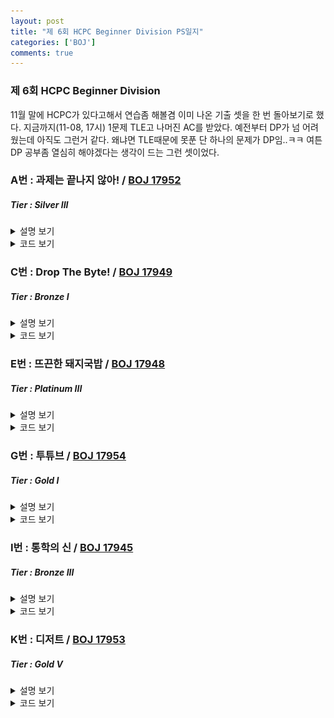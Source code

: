 ```yaml
---
layout: post
title: "제 6회 HCPC Beginner Division PS일지"
categories: ['BOJ']
comments: true
---
```

<script type="text/javascript" 
src="https://cdn.mathjax.org/mathjax/latest/MathJax.js?config=TeX-AMS_HTML">
</script>
### **제 6회 HCPC Beginner Division**
11월 말에 HCPC가 있다고해서 연습좀 해볼겸 이미 나온 기출 셋을 한 번 돌아보기로 했다. 지금까지(11-08, 17시) 1문제 TLE고 나머진 AC를 받았다. 예전부터 DP가 넘 어려웠는데 아직도 그런거 같다. 왜냐면 TLE때문에 못푼 단 하나의 문제가 DP임..ㅋㅋ 여튼 DP 공부좀 열심히 해야겠다는 생각이 드는 그런 셋이었다.

### A번 : 과제는 끝나지 않아! / [BOJ 17952](https://boj.kr/17952)
##### *Tier : Silver III*

<details>
<summary style = "cursor: pointer">설명 보기</summary>

<div markdown = "1">
간단한 **구현** 문제이다. 문제에서 시키는대로 구현하면 AC를 받을 수 있다. 이때, 이전회차에 그만둔 과제를 이어서 해야하니 **선입후출** 특징을 가지는 자료구조가 있으면 편리하다. 그게 딱 **스택**에 해당하니, 스택을 사용해서 문제에 나와있는것을 그대로 구현해주면 된다.
</div>
</details>

<details>
<summary style = "cursor: pointer">코드 보기</summary>
<div markdown = "1">
```c++
int main() {
    int ret = 0;
    int N; cin >> N;
    stack<pair<int, int>> stk;
    int score = 0, time = 0;
    for(int i = 0; i < N; ++i) {
        int cmd; cin >> cmd;
        
        if(cmd == 1) {
            if(time > 0) stk.push({score, time});
            cin >> score >> time;

            if(--time == 0) {
                ret += score;

                if(!stk.empty()) {
                    score = stk.top().first;
                    time = stk.top().second;
                    stk.pop();
                }
            }
        }
        else {
            if(--time == 0) {
                ret += score;
                if(!stk.empty()) {
                    score = stk.top().first;
                    time = stk.top().second;
                    stk.pop();
                }
            }
        }
    }

    cout << ret;

    return 0;
}
```
</div>
</details>

### B번 : 흩날리는 시험지 속에서 내 평점이 느껴진거야 / [BOJ 17951](https://boj.kr/17951)
##### *Tier : Gold IV*

<details>
<summary style = "cursor: pointer">설명 보기</summary>
<div markdown = "1">
그룹으로 나눠서 각 그룹별 **합의 최소값이 최대**가 되어야하도록 만드는 문제이다. 난 처음에 생각없이 **전체 합 / 그룹 수 = 평균**이라는 식을 써서 이 평균값보다 커지는 최초의 원소에서 끊기도록 그룹을 나눴는데.. 뭐 증명도 없이 풀었기에 당연하게도 WA. 끝 그룹에서 극단적인 case가 나올수도 있고 여러모로 반례가 많은 풀이이니 당연히 안된다. 여튼, 그래서 좀 생각을 해보니 **이분탐색**으로 값을 찾아주면 되는거 아닌가 싶어 그렇게 코드를 짰다. 각 그룹의 합이 최소 mid보다 크도록 해서 그룹을 나누고, 그 다음 나눠진 그룹의 수로 range를 줄여나가는 식으로 하면, **count >= 그룹의 수 일때, 답의 후보가 발생**한다. 그 때마다 값을 갱신하면, **마지막에 저장된 값이 곧 답**이된다. 즉, **파라메트릭 서치**로 요로로콤 해결할 수 있는 문제였다.
</div>
</details>

<details>
<summary style = "cursor: pointer">코드 보기</summary>
<div markdown = "1">
```c++
#include <iostream>
#include <cmath>
#include <vector>

using namespace std;

int solve(vector<int>& seq, int K) {
    int r = 20 * 1e5;
    int l = 1;

    int ret = -1;

    while(l <= r) {
        int partition = 0;
        int mid = (l + r) / 2;
        int cnt = 0;

        for(int i = 0; i < (int)seq.size(); ++i) {
            partition += seq[i];
            if(partition >= mid) {
                cnt++;
                partition = 0;
            }
        }

        if(cnt >= K) {
            ret = mid;
            l = mid + 1;
        }
        else r = mid - 1;
    }

    return ret;
}

int main() {
    int N, K; cin >> N >> K;
    vector<int> seq(N);

    for(int i = 0; i < N; ++i) cin >> seq[i];

    cout << solve(seq, K);

    return 0;
}
```
</div>
</details>

### C번 : Drop The Byte! / [BOJ 17949](https://boj.kr/17949)
##### *Tier : Bronze I*

<details>
<summary style = "cursor: pointer">설명 보기</summary>
<div markdown = "1">
문제에서 시키는대로 하면 된다. **char이면 2자리, int면 8자리, long_long이면 16자리**씩 string을 끊어주고, 그 끊어준 string을 **10진수로 convert**하면 AC. 뭔가 16진수 string -> 10진수 string으로 바꿔주는게 있을 법 한데, 나는 그냥 map을 써서 직접 변환시켜주는 식으로 풀었다. 그러나, 난 처음에 이거 TLE받았는데, 처음엔 그냥 진짜 substr로 string을 잘랐기 때문에 그랬다. 빠르게 하기 위해서 **인덱스를 저장해두고 자른 효과**를 주는 식으로 바꾸었더니 **AC**.
</div>
</details>

<details>
<summary style = "cursor: pointer">코드 보기</summary>
<div markdown = "1">
```c++
#include <iostream>
#include <map>
#include <string>

using namespace std;

map<char, long long> convert = { {'0', 0}, {'1', 1}, {'2', 2}, {'3', 3}, {'4', 4}, {'5', 5}, {'6', 6}, {'7', 7}, {'8', 8}, {'9', 9}, {'a', 10}, {'b', 11}, {'c', 12}, {'d', 13}, {'e', 14}, {'f', 15} };

long long calc(string& s, int idx, int sz) {
    long long ret = 0;
    long long size = 1;

    for(int i = idx + sz - 1; i >= idx; --i) {
        ret += convert[s[i]] * size;
        size *= 16;
    }

    return ret;
}

int main() {
    ios_base::sync_with_stdio(false);
    cin.tie(nullptr);
    cout.tie(nullptr);

    string str; cin >> str;
    int N; cin >> N;
    int idx = 0;
    for(int i = 0; i < N; ++i) {
        string cmd; cin >> cmd;

        if(cmd == "char") {
            cout << calc(str, idx, 2) << " ";
            idx += 2;
        }
        else if(cmd == "int") {
            cout << calc(str, idx, 8) << " ";
            idx += 8;
        }
        else {
            cout << calc(str, idx, 16) << " ";
            idx += 16;
        }
    }

    return 0;
}

```
</div>
</details>

### D번 : 퐁당퐁당 1 / [BOJ 17944](https://boj.kr/17944)
##### *Tier : Bronze III*

<details>
<summary style = "cursor: pointer">설명 보기</summary>
<div markdown = "1">
간단한 문제다. 뭐 잡다한 설명이 많은데, 그냥 1 2 3 ... 2n - 1 2n 2n -1 ... 3 2 1 2 3 ... **이런 수열의 특정 항을 구하는 문제**로 정리해볼 수 있겠다. 수열 생긴 꼴을 보면 음 뭔가 모듈러로 $$ \scriptsize O(1) $$만에 특정번째 항을 구해낼 수 있을 것 같다. 일반항을 찾다보니까 좀 껄끄로워서.. ㅋㅋ 아예 찾아가는식으로 구현했다 그냥. 그래서 아래 코드는 복잡도가 $$ \scriptsize O(T) $$이다.
</div>
</details>

<details>
<summary style = "cursor: pointer">코드 보기</summary>
<div markdown = "1">
```c++
#include <iostream>

using namespace std;

int main() {
    int N, T; cin >> N >> T;
    int ret = 0;
    bool flag = false;
    for(int i = 0; i < T; ++i) {
        if(ret == 2 * N) flag = true;
        else if(ret == 1) flag = false;

        if(flag) ret--;
        else ret++;
    }

    cout << ret;
    return 0;
}
```
</div>
</details>

### E번 : 뜨끈한 돼지국밥 / [BOJ 17948](https://boj.kr/17948)
##### *Tier : Platinum III*
<details>
<summary style = "cursor: pointer">설명 보기</summary>
<div markdown = "1">
아직 TLE라 해결하지 못했지만, 중간 풀이를 남겨보려 한다.

2021-11-08-17시 기준으로 $$ \scriptsize O(n ^ {4}) $$ 정도의 DP 풀이를 만들어낼 수 있었다.
이 문제를 해결하기 위해서는 $$ \scriptsize O(n ^ {2}) $$ 까지는 줄여야해서.. 아직 터무니없이 복잡도가 높다.
먼저 $$ \scriptsize cost(count, x) = "count번째 국밥집을 x주소에 놓았을 때 최소 비용" $$ 이라고 정의했다.
그럼, $$ \scriptsize cost(count, x) = min(cost(count, x), cost(count - 1, k) + newSummation + m) (k < x)$$이라고 할 수 있다. 이때, newSummation은 x주소에 국밥집을 놓으면서 변화하는 거리비용을 의미한다. 즉, 주소 k 국밥집보다 주소 x 국밥집에 더 가까우면 원래 있던 값을 빼줘야하니 빼고, 수정된값으로 바꿔놓아야하니 그 값들을 모두 합친게 newSummation이다. count가 하나 증가할때마다 m이 하나씩 증가하니 m도 하나 증가시켜주면 된다.

이런식으로 구하면 cost(count, x) 테이블을 채우는데에 $$ \scriptsize O(n ^ {3}) $$이고, newSummation을 구하는데에 $$ \scriptsize O(n) $$이라 $$ \scriptsize O(n ^ {4}) $$라 TLE이다. 그래서 아직까지 실패했으나, 그래도 풀이를 남기는게 의미있을듯 싶어 남겨본다.

</div>
</details>

<details>
<summary style = "cursor: pointer">코드 보기</summary>
<div markdown = "1">
```c++
#include <iostream>
#include <vector>
#include <cmath>
#include <algorithm>

#define INF 12345678987654321LL

using namespace std;
typedef long long ll;

void solve(vector<ll>& address, ll N, ll C, ll M) {
    //dp[count][x] = x위치에 count번째 사업장을 놓을때 최소 cost

    //ret = min(dp[count][x], ret), ret init = inf

    //dp[count][x] = min(dp[count - 1][k < x] + C * summation(|x - update_loc|) 
    //                  - C * summation(|k - update_loc|) + m, dp[count][x])

    //dp init = inf

    //dp[1][x'] : for every x', dp[1][x'] = C * summation(|x' - loc|) + m
    //5000 * 5000 vector -> x는 N에서 유효한 좌표만 있으면 되기 때문에 최대 ~ 100MB
    ll ret = 12345678987654321LL;
    int retCnt = 1;

    sort(address.begin(), address.end());
    vector<ll> cpy(address);
    cpy.erase(unique(cpy.begin(), cpy.end()), cpy.end());

    vector<vector<ll>> dp(N + 1, vector<ll>(N + 1, INF));

    for(int i = 0; i < (int)cpy.size(); ++i) {
        ll s = 0;
        for(auto& element : address) s += abs(cpy[i] - element);
        dp[1][cpy[i]] = C * s + M;
        ret = min(ret, dp[1][cpy[i]]);
    }

    for(int count = 2; count <= N; ++count) {
        for(int loc = 0; loc < cpy.size(); ++loc) {
            for(int k = 0; k < loc; ++k) {
                ll sCur = 0, sLast = 0;
                for(auto& element : address) {
                    if(abs(element - cpy[k]) > abs(element - cpy[loc])) {
                        sCur += abs(cpy[loc] - element);
                        sLast += abs(cpy[k] - element);
                    }
                }

                dp[count][cpy[loc]] = min(dp[count][cpy[loc]], 
                dp[count - 1][cpy[k]] + C * sCur - C * sLast + M);
                
                if(dp[count][cpy[loc]] < ret) {
                    ret = dp[count][cpy[loc]];
                    retCnt = count;
                }
            }
        }
    }

    cout << ret << " " << retCnt;
}

int main() {
    ios_base::sync_with_stdio(false);
    cin.tie(nullptr);
    cout.tie(nullptr);
    
    ll N; cin >> N;
    vector<ll> address(N);
    for(int i = 0; i < N; ++i) cin >> address[i];
    ll C, M; cin >> C >> M;

    solve(address, N, C, M);

    return 0;
}
```
</div>
</details>


### F번 : 피자는 나눌 수록 커지잖아요 / [BOJ 17946](https://boj.kr/17946)
##### *Tier : Bronze II*
<details>
<summary style = "cursor: pointer">설명 보기</summary>
<div markdown = "1">
좀 황당한 문제랄까? **모든 테케에 대해 1만 출력**하면 그게 답이다. 왜냐면, 자를때마다 최대 3개의 조각이 더 생기는데 이게 4개 이상부터는 줘야하는 갯수보다 작아지니까 특정횟수 이상부터는 음수값이 나온다. 여기선 최대로 먹을 수 있는 피자조각수라 했는데, 이걸 계산해보면 **1보다 커질 수 없음**을 쉽게 알 수 있다.
</div>
</details>

<details>
<summary style = "cursor: pointer">코드 보기</summary>
<div markdown = "1">
```c++
#include <iostream>

using namespace std;

int main() {
    int N; cin >> N;

    while(N --> 0) {
        int K; cin >> K;
        cout << 1 << '\n';
    }

    return 0;
}
```
</div>
</details>

### G번 : 투튜브 / [BOJ 17954](https://boj.kr/17954)
##### *Tier : Gold I*
<details>
<summary style = "cursor: pointer">설명 보기</summary>
<div markdown = "1">
**constructive proof** 문제다. **greedy**하게 접근해보자면, 매 순간순간마다 **빼낼 수 있는 원소**중에서 **가장 큰 원소**를 꺼내도록 하면 **부패도의 누적이 최소**가 된다. 2N, 2N-1, 2N-2, 이 3개의 숫자는 가장 처음 빼내질 수 없는 수라는게 자명하다. 따라서, **2N-3부터** 꺼내질 수 있다. 그렇게 하기 위해선 2N ~ 2N-2의 수가 모서리에 각각 하나씩 있어야 함을 알 수 있다. 그 다음으론 2N-4부터 쭉 빼낼 수 있도록 배치해주면 **남은 수부터 큰 순으로 일렬로 배열**되어야 한다는 사실을 깨달을 수 있다. 그럼 한 행에 단 하나의 원소가 남는 때가 오는데 그 때, 남은 원소가 2N, 2N-1, 2N-2중 하나가 된다. **큰수를 먼저 빼는게 유리**하기에.. 그 행에 남은 한 원소는 **2N-2이 되어야** 부패도가 최소가 될 수 있음을 어렵지 않게 관찰할 수 있다. 그런 다음엔 순서대로 2N-1이 빠지고, 2N을 제외하고 나머지 원소들이 다 빠진후 2N이 빠지게 되어 부패도가 최소가 된다. 즉, **다음 그림처럼 원소를 배치**하면 된다는 얘기이다.

<p align = "center"> <img src = "\assets\img\6th\table.png" alt = "table"/> </p>

코드가 다소 지저분하긴 하나, 대충 요런식으로 배치를 구성한 뒤 직접 부패도를 계산해서 부패도와 함께 배치를 출력해주면 AC.

</div>
</details>

<details>
<summary style = "cursor: pointer">코드 보기</summary>
<div markdown = "1">
```c++
#include <iostream>
#include <vector>

using namespace std;
typedef long long ll;

int main() {
    ios_base::sync_with_stdio(false);
    cin.tie(nullptr);
    cout.tie(nullptr);

    int N; cin >> N;

    vector<vector<int>> apple(2, vector<int>(N));

    if(N != 1) {
        apple[0][0] = 2 * N;
        apple[0][N - 1] = 2 * N - 1;
        apple[1][0] = 2 * N - 2;
        apple[1][N - 1] = 2 * N - 3;

        int col = N - 2;
        for(int i = 2 * N - 4; i > N - 2; --i) apple[1][col--] = i;

        col = N - 2;
        for(int i = N - 2; i > 0; --i) apple[0][col--] = i;

        ll time = 1;
        ll s = N * (2 * N + 1);
        ll ret = 0;

        ll now = 2 * N - 3;
        for(int i = 0; i < N - 1; ++i) {
            s -= now--;
            ret += s * time++;
        }

        now = 2 * N - 2;
        s -= now;
        ret += s * time++;

        now = 2 * N - 1;
        s -= now;
        ret += s * time++;

        now = N - 2;
        for(int i = 0; i < N - 2; ++i) {
            s -= now--;
            ret += s * time++;
        }

        cout << ret << '\n';

        for(int i = 0; i < 2; ++i) {
            for(int j = 0; j < N; ++j) {
                cout << apple[i][j] << ' ';
            }
            cout << '\n';
        }
    }
    else {
        cout << 2 << '\n';
        cout << 1 << '\n' << 2;
    }
 
    return 0;
}
```
</div>
</details>

### H번 : 상남자 곽철용 / [BOJ 17947](https://boj.kr/17947)
##### *Tier : Gold I*
<details>
<summary style = "cursor: pointer">설명 보기</summary>
<div markdown = "1">
문제 핵심 아이디어는 **모듈러를 취했기에 그룹으로 각각의 수를 나눌 수 있다**는 점이다. mod K에 대해 수를 모아보면, 각각 0 ~ K-1사이의 값을 가지게 된다. 곽철용이 뽑은 수가 A, B이고 점수를 $$ \scriptsize score = \|A mod K - B mod K\| $$ 라 할 수 있으니, 다른 사람들이 가능한 점수들 중에 **score + 1 부터는 순서쌍**이 몇개나 존재할 수 있는지만 알면 된다. score + 1부터 시작해서 K - 1까지 쭉 훑으면서 해당 카드들에 대응하는 카드가 몇개 있는지 세주고, 그 쌍이 **M - 1개를 초과하면 M - 1명 모두 곽철용을 이길 수 있다는 의미**이니, 그때는 값을 M - 1로 바꾸어 주면 해결. 해보면 알겠지만 이 쌍을 세는 과정이 그리 쉽지가 않아서.. 나도 다 풀어놓고 구현을 한참동안이나 계속 고쳐서 겨우 AC를 받아냈다. 다른 사람들 풀이를 보니 **two-pointer**를 사용해 하나씩 지우는 풀이가 많이 보이는듯 했다. 뭐 난 그렇게 풀진 않았지만, 여튼 그런방법으로도 순서쌍을 셀 수 있다.
</div>
</details>

<details>
<summary style = "cursor: pointer">코드 보기</summary>
<div markdown = "1">
```c++
#include <iostream>
#include <vector>
#include <cmath>

using namespace std;

int main() {
    int N, M, K; cin >> N >> M >> K;

    vector<int> modSeq(K);
    for(int i = 1; i <= 4 * N; ++i) modSeq[i % K]++;

    for(int i = 0; i < M; ++i) {
        int a, b; cin >> a >> b;
        modSeq[a % K]--; modSeq[b % K]--;
    }

    int A, B; cin >> A >> B;
    modSeq[A % K]--; modSeq[B % K]--;

    int scr = abs(A % K - B % K);

    int cnt = 0;
    int s = 0;
    for(int i = scr + 1; i < K; ++i) {
        s += modSeq[i - scr - 1];
        cnt += min(s, modSeq[i]);
        s -= min(s, modSeq[i]);
    }

    if(cnt >= M) cnt = M - 1;

    cout << cnt;
    
    return 0;
}
```
</div>
</details>

### I번 : 통학의 신 / [BOJ 17945](https://boj.kr/17945)
##### *Tier : Bronze III*

<details>
<summary style = "cursor: pointer">설명 보기</summary>
<div markdown = "1">
"근의 공식을 알고있니?" 수준의 문제다. 근의 공식으로 근을 구해서 같으면 하나만 출력, 아님 둘 다 출력하면 AC.
</div>
</details>

<details>
<summary style = "cursor: pointer">코드 보기</summary>
<div markdown = "1">
```c++
#include <iostream>
#include <cmath>

using namespace std;

int main() {
    int A, B; cin >> A >> B;
    int x1 = (double)(-A) - sqrt(A * A  - B);
    int x2 = (double)(-A) + sqrt(A * A  - B);

    if(x1 == x2) cout << x1;
    else cout << x1 << " " << x2;

    return 0;
}
```
</div>
</details>

### J번 : 스노우볼 / [BOJ 17950](https://boj.kr/17950)
##### *Tier : Bronze II*

<details>
<summary style = "cursor: pointer">설명 보기</summary>
<div markdown = "1">
1 cm 간격으로 x배되니, 한 줄 처리할때마다 x배 시켜서 답에 더하고 출력하면 AC.
</div>
</details>

<details>
<summary style = "cursor: pointer">코드 보기</summary>
<div markdown = "1">
```c++
#include <iostream>
#include <vector>

using namespace std;
typedef long long ll;
const ll MOD = 1e9 + 7;

int main() {
    ll H, x; cin >> H >> x;

    ll ret = 0;
    ll x_0 = x;
    for(int i = 0; i < H; ++i) {
        ll k; cin >> k;
        ret += (k % MOD) * (x % MOD);
        x *= x_0;
        ret %= MOD;
        x %= MOD;
    }

    cout << ret % MOD;
}
```
</div>
</details>

### K번 : 디저트 / [BOJ 17953](https://boj.kr/17953)
##### *Tier : Gold V*

<details>
<summary style = "cursor: pointer">설명 보기</summary>
<div markdown = "1">
**2차원 DP**로 해결할 수 있는 문제다. **n번째 날의 최대 만족감은 n - 1번째 날의 최대 만족감에 의해 결정**되기 때문에, 그렇게 부분문제로 나누어서 풀 수 있고, 이걸 점화식을 잘 만들면 $$ \scriptsize O(nm ^ {2}) $$에 풀 수 있다.

$$ \scriptsize sat(day, type_x) = "day에 type_x를 먹었을때, 최대 만족감의 크기"$$라고 정의하자.

 
그러면, $$ \scriptsize sat(day, type_x) = max(sat(day, type_x), value(day - 1, type_y) + sat(day - 1, type_y)) $$ 임을 알 수 있다. 이때 $$ \scriptsize type_x = type_y$$이면 $$ \scriptsize value /= 2 $$해주면 된다. 이때 답은 $$ \scriptsize max(sat(N, type_k)) $$가 됨을 알 수 있다. 이걸 찾아서 출력하면 **AC**.
</div>
</details>

<details>
<summary style = "cursor: pointer">코드 보기</summary>
<div markdown = "1">
```c++
#include <iostream>
#include <vector>
#include <algorithm>

using namespace std;

int main() {
    ios_base::sync_with_stdio(false);
    cin.tie(nullptr);
    cout.tie(nullptr);

    int N, M; cin >> N >> M;
    vector<vector<int>> dp(N, vector<int>(M));
    vector<vector<int>> seq(N, vector<int>(M));

    for(int i = 0; i < M; ++i) {
        for(int j = 0; j < N; ++j) {
            cin >> seq[j][i];
        }
    }

    for(int i = 0; i < M; ++i) dp[0][i] = seq[0][i];

    for(int i = 1; i < N; ++i) {
        for(int j = 0; j < M; ++j) {
            for(int k = 0; k < M; ++k) {
                if(j == k) dp[i][j] = max(dp[i - 1][k] + seq[i][j] / 2, dp[i][j]);
                else dp[i][j] = max(dp[i - 1][k] + seq[i][j], dp[i][j]);
            }
        }
    }

    cout << *max_element(dp[N - 1].begin(), dp[N - 1].end());

}
```
</div>
</details>



##### *짧은 후기*

이 셋에서 나한테 가장 개인적으로 어려웠던 문제는  아직까지도 못푼 "**뜨끈한 돼지국밥**"이다. 난 DP를 너무 못하는데,, 이 문젠 DP만으로 플래티넘을 찍은 문제라.. 어쩌면 지금의 나는 풀 수 없을지도 모르겠다 ㅋㅋ 가장 좋았던 문제는 **투튜브**라고 생각한다. 논리적인 사고만으로도 재밌게 풀 수 있던 문제라 꽤 괜찮았다고 생각한다. 윽.. 올해 대회에서 뭐라도 받을 수 있으면 좋을듯ㅎ